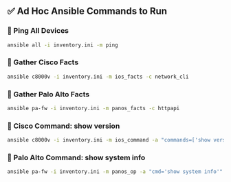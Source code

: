 ## ✅ Ad Hoc Ansible Commands to Run

### 🔹 Ping All Devices
```bash
ansible all -i inventory.ini -m ping
```

### 🔹 Gather Cisco Facts
```bash
ansible c8000v -i inventory.ini -m ios_facts -c network_cli
```

### 🔹 Gather Palo Alto Facts
```bash
ansible pa-fw -i inventory.ini -m panos_facts -c httpapi
```

### 🔹 Cisco Command: show version
```bash
ansible c8000v -i inventory.ini -m ios_command -a "commands=['show version']"
```

### 🔹 Palo Alto Command: show system info
```bash
ansible pa-fw -i inventory.ini -m panos_op -a "cmd='show system info'" -c httpapi
```
